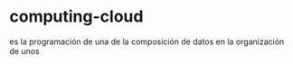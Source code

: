 # computing-cloud
es la programación de una  de la composición de datos en la organización de unos 
